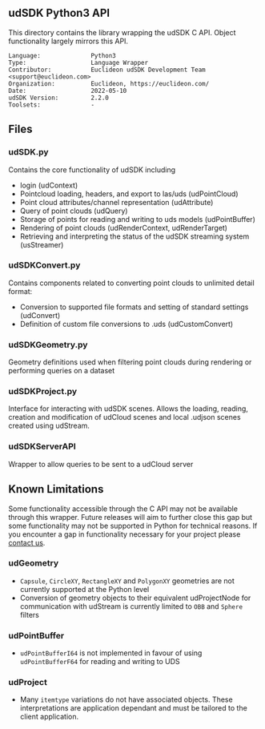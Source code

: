 ## udSDK Python3 API

<!-- TODO: Write a brief abstract explaining this sample -->
This directory contains the library wrapping the udSDK C API. Object functionality largely mirrors this API.

```
Language:              Python3
Type:                  Language Wrapper
Contributor:           Euclideon udSDK Development Team <support@euclideon.com>
Organization:          Euclideon, https://euclideon.com/
Date:                  2022-05-10
udSDK Version:         2.2.0
Toolsets:              -
```
## Files
### udSDK.py
Contains the core functionality of udSDK including
- login (udContext)
- Pointcloud loading, headers, and export to las/uds (udPointCloud)
- Point cloud attributes/channel representation (udAttribute)
- Query of point clouds (udQuery)
- Storage of points for reading and writing to uds models (udPointBuffer)
- Rendering of point clouds (udRenderContext, udRenderTarget)
- Retrieving and interpreting the status of the udSDK streaming system (usStreamer)

### udSDKConvert.py
Contains components related to converting point clouds to unlimited detail format:
- Conversion to supported file formats and setting of standard settings (udConvert)
- Definition of custom file conversions to .uds (udCustomConvert)

### udSDKGeometry.py
Geometry definitions used when filtering point clouds during rendering or performing queries on a dataset

### udSDKProject.py
Interface for interacting with udSDK scenes. Allows the loading, reading, creation and modification of udCloud scenes
and local .udjson scenes created using udStream.

### udSDKServerAPI
Wrapper to allow queries to be sent to a udCloud server

## Known Limitations
Some functionality accessible through the C API may not be available through this wrapper. Future releases will aim to further 
close this gap but some functionality may not be supported in Python for technical reasons. If you encounter a gap in functionality 
necessary for your project please [contact us](support@euclideon.com).

### udGeometry
- `Capsule`, `CircleXY`, `RectangleXY` and `PolygonXY` geometries are not currently supported at the Python level
- Conversion of geometry objects to their equivalent udProjectNode for communication with udStream is currently limited 
to `OBB` and `Sphere` filters

### udPointBuffer
- `udPointBufferI64` is not implemented in favour of using `udPointBufferF64` for reading and writing to UDS

### udProject
- Many `itemtype` variations do not have associated objects. These interpretations are application dependant and must
be tailored to the client application.
 
